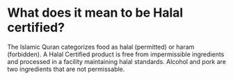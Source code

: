 # What does it mean to be Halal certified?

The Islamic Quran categorizes food as halal (permitted) or haram (forbidden). A Halal Certified product is free from impermissible ingredients and processed in a facility maintaining halal standards. Alcohol and pork are two ingredients that are not permissable.